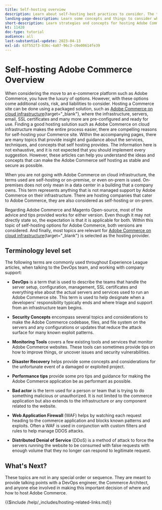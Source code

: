 ```yaml
---
title: Self-hosting overview
description: Learn about self-hosting best practices to consider. The topics range from security elements, to disaster recover many more. These topics are here to assist a company who has decided to host their own version of Adobe Commerce. The items presented are not all inclusive but should provide a good range of concepts to promote a secure, stable and resilient website.
landing-page-description: Learn some concepts and things to consider when hosting Adobe Commerce on your own.
short-description: Learn strategies and concepts for hosting Adobe Commerce yourself.
kt: 11420
doc-type: tutorial
audience: all
last-substantial-update: 2023-04-13
exl-id: 63f552f3-836c-4a07-96c3-c0e00614fe39
---
```

# Self-hosting Adobe Commerce Overview

When considering the move to an e-commerce platform such as Adobe Commerce, you have the luxury of options. However, with these options come additional costs, risk, and liabilities to consider. Hosting a Commerce site can be done using a packaged solution, such as [Adobe Commerce on cloud infrastructure](https://experienceleague.adobe.com/docs/commerce-learn/tutorials/getting-started/cloud/1-overview.html){target="_blank"}, where the infrastructure, servers, email, SSL certificates and many more are pre-configured and ready for use. Finding a good hosting solution such as Adobe Commerce on cloud infrastructure makes the entire process easier, there are compelling reasons for self-hosting your Commerce site. Within the accompanying pages, there are many topics that provide insight and guidance about the services, techniques, and concepts that self hosting provides. The information here is not exhaustive, and it is not expected that you should implement every suggestion. However, these articles can help you understand the ideas and concepts that can make the Adobe Commerce self hosting as stable and secure as possible.

When you are not going with Adobe Commerce on cloud infrastructure, the terms used are self-hosting or on-premise, or even on-prem is used. On-premises does not only mean in a data center in a building that a company owns. This term represents anything that is not managed support by Adobe Commerce on their infrastructure. There are hosting companies that cater to Adobe Commerce, they are also considered as self-hosting or on-prem. 

Regarding Adobe Commerce and Magento Open-source, most of the advice and tips provided works for either version. Even though it may not directly state so, the expectation is that it is applicable for both. Within this topic of self-hosting options for Adobe Commerce, both versions are considered. And finally, most topics are relevant for [Adobe Commerce on cloud infrastructure](https://experienceleague.adobe.com/docs/commerce-learn/tutorials/getting-started/cloud/1-overview.html){target="_blank"} is selected as the hosting provider.

## Terminology level set

The following terms are commonly used throughout Experience League articles, when talking to the DevOps team, and working with company support: 

*   **DevOps** is a term that is used to describe the teams that handle the server setup, configuration, management, SSL certificates and everything else about the actual servers and services used to run an Adobe Commerce site. This term is used to help designate when a developers' responsibility typically ends and where triage and support from an infrastructure team begins. 

*   **Security Concepts** encompass several topics and considerations to make the Adobe Commerce codebase, files, and file system on the servers and any configurations or updates that reduce the attack surface for many known exploit patterns.

*   **Monitoring Tools** covers a few existing tools and services that monitor Adobe Commerce websites. These tools can sometimes provide tips on how to improve things, or uncover issues and security vulnerabilities.

*   **Disaster Recovery** helps provide some concepts and considerations for the unfortunate event of a damaged or exploited project.

*   **Performance tips** provide some pro tips and guidance for making the Adobe Commerce application be as performant as possible.

*   **Bad actor** is the term used for a person or team that is trying to do something malicious or unauthorized. It is not limited to the commerce application but also extends to the infrastructure or any component related to the website.

*   **Web Application Firewall** (WAF) helps by watching each request heading to the commerce application and blocks known patterns and exploits. Often a WAF is used in conjunction with custom filters and rules to help manage DDOS attacks.

*   **Distributed Denial of Service** (DDoS) is a method of attack to force the servers running the website to be consumed with false requests with enough volume that they no longer can respond to legitimate request.

## What's Next?

These topics are not in any special order or sequence. They are meant to provide talking points with a DevOps engineer, the Commerce Architect, and anyone else involved in making this important decision of where and how to host Adobe Commerce.

{{$include /help/_includes/hosting-related-links.md}}
